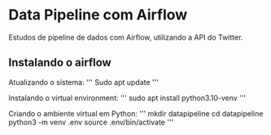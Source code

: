 # Data Pipeline com Airflow

Estudos de pipeline de dados com Airflow, utilizando a API do Twitter.

## Instalando o airflow

Atualizando o sistema:
'''
Sudo apt update
'''

Instalando o virtual environment:
'''
sudo apt install python3.10-venv
'''

Criando o ambiente virtual em Python:
'''
mkdir datapipeline
cd datapipeline
python3 -m venv .env
source .env/bin/activate
'''